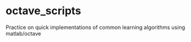 # octave_scripts
Practice on quick implementations of common learning algorithms using matlab/octave
